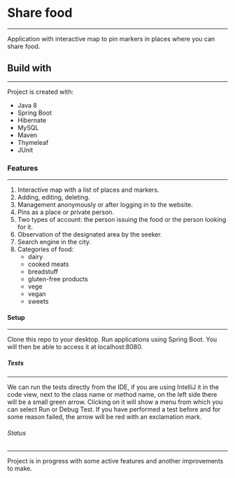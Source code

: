 # Share food
_ _ _ 
Application with interactive map to pin markers in places where you can share food.
## Build with
- - -
Project is created with:
* Java 8
* Spring Boot
* Hibernate
* MySQL
* Maven
* Thymeleaf
* JUnit

### Features
_ _ _
1. Interactive map with a list of places and markers.
2. Adding, editing, deleting.
3. Management anonymously or after logging in to the website.
4. Pins as a place or private person.
5. Two types of account: the person issuing the food or the person looking for it.
6. Observation of the designated area by the seeker.
7. Search engine in the city.
8. Categories of food:
      - dairy
      - cooked meats
      - breadstuff
      - gluten-free products
      - vege
      - vegan
      - sweets
      
#### Setup
_ _ _
Clone this repo to your desktop. Run applications using Spring Boot.
You will then be able to access it at localhost:8080.

##### Tests
_ _ _
We can run the tests directly from the IDE, if you are using IntelliJ it in the code view, next to the class name or method name, on the left side there will be a small green arrow.
Clicking on it will show a menu from which you can select Run or Debug Test. If you have performed a test before and for some reason failed, the arrow will be red with an exclamation mark.

###### Status
_ _ _
Project is in progress with some active features and another improvements to make.





